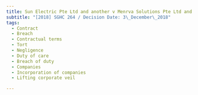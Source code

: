 ```yaml
---
title: Sun Electric Pte Ltd and another v Menrva Solutions Pte Ltd and another
subtitle: "[2018] SGHC 264 / Decision Date: 3\_December\_2018"
tags:
  - Contract
  - Breach
  - Contractual terms
  - Tort
  - Negligence
  - Duty of care
  - Breach of duty
  - Companies
  - Incorporation of companies
  - Lifting corporate veil

---
```

